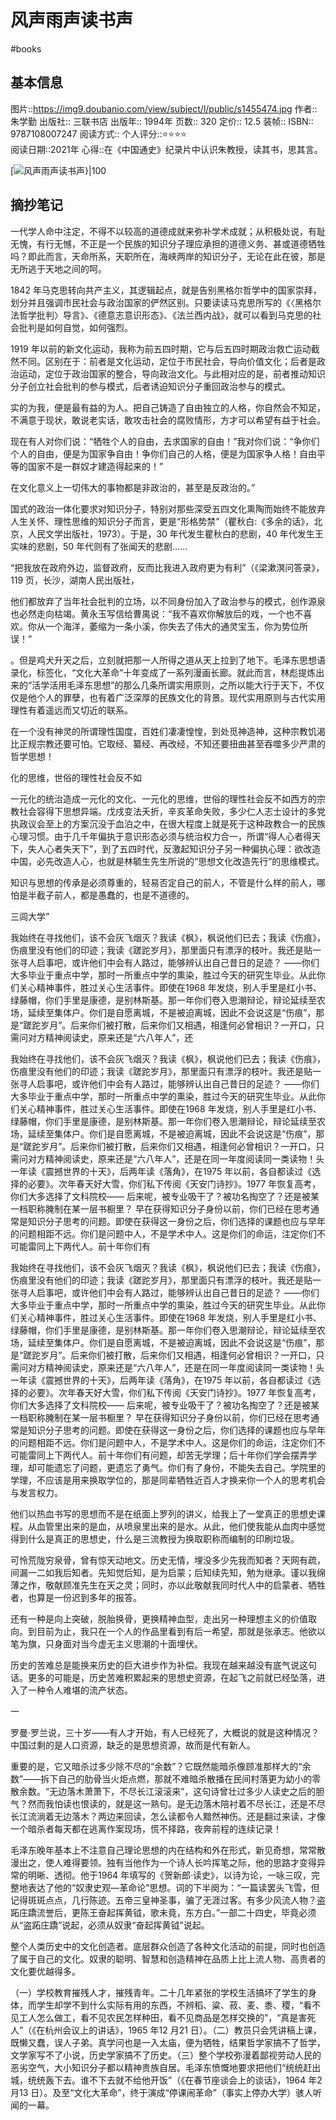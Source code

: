 # 风声雨声读书声
#books 
## 基本信息

图片::https://img9.doubanio.com/view/subject/l/public/s1455474.jpg
作者:: 朱学勤
出版社:: 三联书店
出版年:: 1994年
页数:: 320
定价:: 12.5
装帧:: 
ISBN:: 9787108007247
阅读方式::
个人评分::⭐⭐⭐⭐  
阅读日期::2021年
心得::在《中国通史》纪录片中认识朱教授，读其书，思其言。

 [![风声雨声读书声}|100](https://img9.doubanio.com/view/subject/l/public/s1455474.jpg )

## 摘抄笔记


一代学人命中注定，不得不以较高的道德成就来弥补学术成就；从积极处说，有耻无愧，有行无憾，不正是一个民族的知识分子理应承担的道德义务、甚或道德牺牲吗？即此而言，天命所系，天职所在，海峡两岸的知识分子，无论在此在彼，那是无所逃于天地之间的呵。

1842 年马克思转向共产主义，其逻辑起点，就是告别黑格尔哲学中的国家崇拜，划分并且强调市民社会与政治国家的俨然区别。只要读读马克思所写的《〈黑格尔法哲学批判〉导言》、《德意志意识形态》、《法兰西内战》，就可以看到马克思的社会批判是如何自觉，如何强烈。

1919 年以前的新文化运动，我称为前五四时期，它与后五四时期政治救亡运动截然不同。区别在于：前者是文化运动，定位于市民社会，导向价值文化；后者是政治运动，定位于政治国家的整合，导向政治文化。与此相对应的是，前者推动知识分子创立社会批判的参与模式，后者诱迫知识分子重回政治参与的模式。

实的为我，便是最有益的为人。把自己铸造了自由独立的人格，你自然会不知足，不满意于现状，敢说老实话，敢攻击社会的腐败情形，方才可以希望有益于社会。

现在有人对你们说：“牺牲个人的自由，去求国家的自由！”我对你们说：“争你们个人的自由，便是为国家争自由！争你们自己的人格，便是为国家争人格！自由平等的国家不是一群奴才建造得起来的！”

在文化意义上一切伟大的事物都是非政治的，甚至是反政治的。”

国式的政治一体化要求对知识分子，特别对那些深受五四文化熏陶而始终不能放弃人生关怀、理性思维的知识分子而言，更是“形格势禁”（瞿秋白:《多余的话》，北京，人民文学出版社，1973）。于是，30 年代发生瞿秋白的悲剧，40 年代发生王实味的悲剧，50 年代则有了张闻天的悲剧……

“把我放在政府外边，监督政府，反而比我进入政府更为有利”（《梁漱溟问答录》，119 页，长沙，湖南人民出版社，

他们都放弃了当年社会批判的立场，以不同身份加入了政治参与的模式，创作源泉也必然走向枯竭。黄永玉写信给曹禺说：“我不喜欢你解放后的戏，一个也不喜欢。你从一个海洋，萎缩为一条小溪，你失去了伟大的通灵宝玉，你为势位所误！”

。但是鸡犬升天之后，立刻就把那一人所得之道从天上拉到了地下。毛泽东思想语录化，标签化，“文化大革命”十年变成了一系列漫画长廊。就此而言，林彪提炼出来的“活学活用毛泽东思想”的那么几条所谓实用原则，之所以能大行于天下，不仅仅是他个人的罪孽，也有着广泛深厚的民族文化的背景。现代实用原则与古代实用理性有着遥远而又切近的联系。

在一个没有神灵的所谓理性国度，百姓们凄凄惶惶，到处觅神造神，这种宗教饥渴比正规宗教还要可怕。它取经、纂经、再改经，不知还要扭曲甚至吞噬多少严肃的哲学思想！

化的思维，世俗的理性社会反不如

一元化的统治造成一元化的文化、一元化的思维，世俗的理性社会反不如西方的宗教社会容得下思想异端。戊戌变法夭折，辛亥革命失败，多少仁人志士设计的多党执政议会至上的方案沉没于血泊之中，在很大程度上就是死于这种政教合一的民族心理习惯。由于几千年偏执于意识形态必须与统治权力合一，所谓“得人心者得天下，失人心者失天下”，到了五四时代，反激起知识分子另一种偏执心理：欲改造中国，必先改造人心，也就是林毓生先生所说的“思想文化改造先行”的思维模式。

知识与思想的传承是必须尊重的，轻易否定自己的前人，不管是什么样的前人，哪怕是半截子前人，都是愚蠢的，也是不道德的。

三闾大学”

我始终在寻找他们，该不会灰飞烟灭？我读《枫》，枫说他们已去；我读《伤痕》，伤痕里没有他们的印迹；我读《蹉跎岁月》，那里面只有漂浮的枝叶。我还是贴一张寻人启事吧，或许他们中会有人路过，能够辨认出自己昔日的足迹？ ——你们大多毕业于重点中学，那时一所重点中学的熏染，胜过今天的研究生毕业。从此你们关心精神事件，胜过关心生活事件。即使在1968 年发烧，别人手里是红小书、绿藤帽，你们手里是康德，是别林斯基。那一年你们卷入思潮辩论，辩论延续至农场，延续至集体户。你们是自愿离城，不是被迫离城，因此不会说这是“伤痕”，那是“蹉跎岁月”。后来你们被打散，后来你们又相遇，相逢何必曾相识？一开口，只需问对方精神阅读史，原来还是“六八年人”，还

我始终在寻找他们，该不会灰飞烟灭？我读《枫》，枫说他们已去；我读《伤痕》，伤痕里没有他们的印迹；我读《蹉跎岁月》，那里面只有漂浮的枝叶。我还是贴一张寻人启事吧，或许他们中会有人路过，能够辨认出自己昔日的足迹？ ——你们大多毕业于重点中学，那时一所重点中学的熏染，胜过今天的研究生毕业。从此你们关心精神事件，胜过关心生活事件。即使在1968 年发烧，别人手里是红小书、绿藤帽，你们手里是康德，是别林斯基。那一年你们卷入思潮辩论，辩论延续至农场，延续至集体户。你们是自愿离城，不是被迫离城，因此不会说这是“伤痕”，那是“蹉跎岁月”。后来你们被打散，后来你们又相遇，相逢何必曾相识？一开口，只需问对方精神阅读史，原来还是“六八年人”，还是在同一年度阅读同一类读物！头一年读《震撼世界的十天》，后两年读《落角》，在1975 年以前，各自都读过《选择的必要》。次年春天好大雪，你们私下传阅《天安门诗抄》。1977 年恢复高考，你们大多选择了文科院校—— 后来呢，被专业吸干了？被功名掏空了？还是被某一档职称腌制在某一层书橱里？ 早在获得知识分子身份以前，你们已经在思考通常是知识分子思考的问题。即使在获得这一身份之后，你们选择的课题也应与早年的问题相距不远。你们是问题中人，不是学术中人。这是你们的命运，注定你们不可能雷同上下两代人。前十年你们有

我始终在寻找他们，该不会灰飞烟灭？我读《枫》，枫说他们已去；我读《伤痕》，伤痕里没有他们的印迹；我读《蹉跎岁月》，那里面只有漂浮的枝叶。我还是贴一张寻人启事吧，或许他们中会有人路过，能够辨认出自己昔日的足迹？ ——你们大多毕业于重点中学，那时一所重点中学的熏染，胜过今天的研究生毕业。从此你们关心精神事件，胜过关心生活事件。即使在1968 年发烧，别人手里是红小书、绿藤帽，你们手里是康德，是别林斯基。那一年你们卷入思潮辩论，辩论延续至农场，延续至集体户。你们是自愿离城，不是被迫离城，因此不会说这是“伤痕”，那是“蹉跎岁月”。后来你们被打散，后来你们又相遇，相逢何必曾相识？一开口，只需问对方精神阅读史，原来还是“六八年人”，还是在同一年度阅读同一类读物！头一年读《震撼世界的十天》，后两年读《落角》，在1975 年以前，各自都读过《选择的必要》。次年春天好大雪，你们私下传阅《天安门诗抄》。1977 年恢复高考，你们大多选择了文科院校—— 后来呢，被专业吸干了？被功名掏空了？还是被某一档职称腌制在某一层书橱里？ 早在获得知识分子身份以前，你们已经在思考通常是知识分子思考的问题。即使在获得这一身份之后，你们选择的课题也应与早年的问题相距不远。你们是问题中人，不是学术中人。这是你们的命运，注定你们不可能雷同上下两代人。前十年你们有问题，却苦无学理；后十年你们学会摆弄学理，却可能遗忘了问题，更遗忘了勇气。你们有了身份，不能失去自己。学院里的学理，不应该是用来换取学位的，那是同辈牺牲近百人才换来你一个人的思考机会与发言权力。

他们以热血书写的思想而不是在纸面上罗列的讲义，给我上了一堂真正的思想史课程。从血管里出来的是血，从喷泉里出来的是水。从此，他们使我能从血肉中感觉得到什么是真正的思想史，什么是三流教授为换取职称而编制的印刷垃圾。

可怜荒陇穷泉骨，曾有惊天动地文。历史无情，埋没多少先我而知者？天网有疏，间漏一二如我后知者。先知觉后知，是为启蒙；后知续先知，勉为继承。谨以我绵薄之作，敬献顾准先生在天之灵；同时，亦以此敬献我同时代人中的启蒙者、牺牲者，也算是一份迟到多年的报答。

还有一种是向上突破，脱胎换骨，更换精神血型，走出另一种理想主义的价值取向。到目前为止，我只在一个人的作品里看到有后一希望，那就是张承志。他欲以笔为旗，只身面对当今虚无主义思潮的十面埋伏。

历史的苦难总是能换来历史的巨大进步作为补偿。我现在越来越没有底气说这句话。更多的可能是，历史苦难积累起来的思想史资源，在起飞之前就已经坠落，进入了一种令人难堪的流产状态。

一

罗曼·罗兰说，三十岁——有人才开始，有人已经死了，大概说的就是这种情况？中国过剩的是人口资源，缺乏的是思想资源，故而是代有新人。

重要的是，它又暗杀过多少除不尽的“余数”？它既然能暗杀像顾准那样大的“余数”——拆下自己的肋骨当火炬点燃，那就不难暗杀散播在民间村落更为幼小的零散余数。“无边落木萧萧下，不尽长江滚滚来”，这句诗曾壮过多少人读史之后的胆气？然而我怕读也恨读的，就是这一熟句。是无边落木陪衬着不尽长江，还是不尽长江流淌着无边落木？两边来回读，怎么读都令人黯然神伤。还是翻过来读，才像一个暗杀者每天都在逃离作案现场，慌不择路，夜奔前程的连续记录！

毛泽东晚年基本上不注意自己理论思想的内在结构和外在形式，新见奇想，常常散漫出之，使人难得要领。独有当他作为一个诗人长吟挥笔之际，他的思路才变得异常的明晰、透彻。他于1964 年填写的《贺新郎·读史》，以诗为论，一咏三叹，完整地表达了他的“奴隶史观—革命论”思想。词的下半阕为：“一篇读罢头飞雪，但记得斑斑点点，几行陈迹。五帝三皇神圣事，骗了无涯过客。有多少风流人物？盗跖庄蹻流誉后，更陈王奋起挥黄钺，歌未竟，东方白。”一部二十四史，毕竟必须从“盗跖庄蹻”说起，必须从奴隶“奋起挥黄钺”说起。

整个人类历史中的文化创造者。底层群众创造了各种文化活动的前提，同时也创造了属于自己的文化。奴隶的聪明、智慧和创造精神在品质上比上流人物、高贵者的文化要优越得多。

（一）学校教育摧残人才，摧残青年。二十几年紧张的学校生活搞坏了学生的身体，而学生却学不到什么实际有用的东西，不辨稻、粱、菽、麦、黍、稷，“看不见工人怎么做工，看不见农民怎样种田，看不见商品是怎样交换的”，“真是害死人”（《在杭州会议上的讲话》，1965 年12 月21 日）。（二）教员只会凭讲稿上课，既懒又蠢，误人子弟。真学问也是一入太庙，便为牺牲，结果哲学家搞不了哲学，文学家写不了小说，历史学家搞不了历史。（三）整个学校弥漫着鄙视劳动人民的恶劣空气，大小知识分子都以精神贵族自居。毛泽东愤慨地要求把他们“统统赶出城，统统轰下去。谁不下去就不给他开饭”（《在春节座谈会上的谈话》，1964 年2 月13 日）。及至“文化大革命”，终于演成“停课闹革命”（事实上停办大学）骇人听闻的一幕。